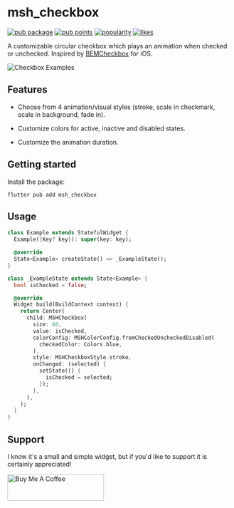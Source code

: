 # msh_checkbox

[![pub package](https://img.shields.io/pub/v/msh_checkbox.svg)](https://pub.dev/packages/msh_checkbox) [![pub points](https://img.shields.io/pub/points/msh_checkbox?logo=dart)](https://pub.dev/packages/msh_checkbox/score) [![popularity](https://img.shields.io/pub/popularity/msh_checkbox?logo=dart)](https://pub.dev/packages/msh_checkbox/score) [![likes](https://img.shields.io/pub/likes/msh_checkbox?logo=dart)](https://pub.dev/packages/msh_checkbox/score)

A customizable circular checkbox which plays an animation when checked or unchecked. Inspired by [BEMCheckbox](https://github.com/Boris-Em/BEMCheckBox) for iOS.

![Checkbox Examples](https://i.giphy.com/media/ivackQaDWjMmfZPqwc/giphy.gif)

## Features

* Choose from 4 animation/visual styles (stroke, scale in checkmark, scale in background, fade in).

* Customize colors for active, inactive and disabled states.
  
* Customize the animation duration.

## Getting started

Install the package:

```
flutter pub add msh_checkbox
```

## Usage

```dart
class Example extends StatefulWidget {
  Example({Key? key}): super(key: key);

  @override
  State<Example> createState() => _ExampleState();
}

class _ExampleState extends State<Example> {
  bool isChecked = false;

  @override
  Widget build(BuildContext context) {
    return Center(
      child: MSHCheckbox(
        size: 60,
        value: isChecked,
        colorConfig: MSHColorConfig.fromCheckedUncheckedDisabled(
          checkedColor: Colors.blue,
        ),
        style: MSHCheckboxStyle.stroke,
        onChanged: (selected) {
          setState(() {
            isChecked = selected;
          });
        },
      ),
    );
  }
}
```

## Support

I know it's a small and simple widget, but if you'd like to support it is certainly appreciated!

<a href="https://www.buymeacoffee.com/hornmichaels" target="_blank"><img src="https://cdn.buymeacoffee.com/buttons/v2/default-yellow.png" alt="Buy Me A Coffee" width="217px" height="60px" ></a>
